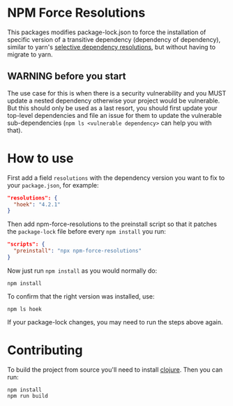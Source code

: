 # NPM Force Resolutions

This packages modifies package-lock.json to force the installation of specific version of a transitive dependency (dependency of dependency), similar to yarn's [selective dependency resolutions](https://yarnpkg.com/lang/en/docs/selective-version-resolutions/), but without having to migrate to yarn.

## WARNING before you start

The use case for this is when there is a security vulnerability and you MUST update a nested dependency otherwise your project would be vulnerable. But this should only be used as a last resort, you should first update your top-level dependencies and file an issue for them to update the vulnerable sub-dependencies (`npm ls <vulnerable dependency>` can help you with that).

# How to use

First add a field `resolutions` with the dependency version you want to fix to your `package.json`, for example:

```json
"resolutions": {
  "hoek": "4.2.1"
}
```

Then add npm-force-resolutions to the preinstall script so that it patches the `package-lock` file before every `npm install` you run:

```json
"scripts": {
  "preinstall": "npx npm-force-resolutions"
}
```

Now just run `npm install` as you would normally do:

```
npm install
```

To confirm that the right version was installed, use:

```
npm ls hoek
```

If your package-lock changes, you may need to run the steps above again.

# Contributing

To build the project from source you'll need to install [clojure](https://clojure.org/guides/getting_started). Then you can run:

```
npm install
npm run build
```
